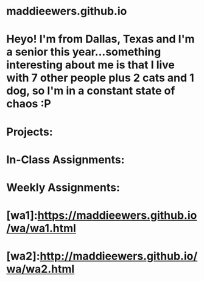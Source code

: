 # maddieewers.github.io
# Heyo! I'm from Dallas, Texas and I'm a senior this year...something interesting about me is that I live with 7 other people plus 2 cats and 1 dog, so I'm in a constant state of chaos :P
# Projects:

# In-Class Assignments:

# Weekly Assignments:
# [wa1]:https://maddieewers.github.io/wa/wa1.html
# [wa2]:http://maddieewers.github.io/wa/wa2.html